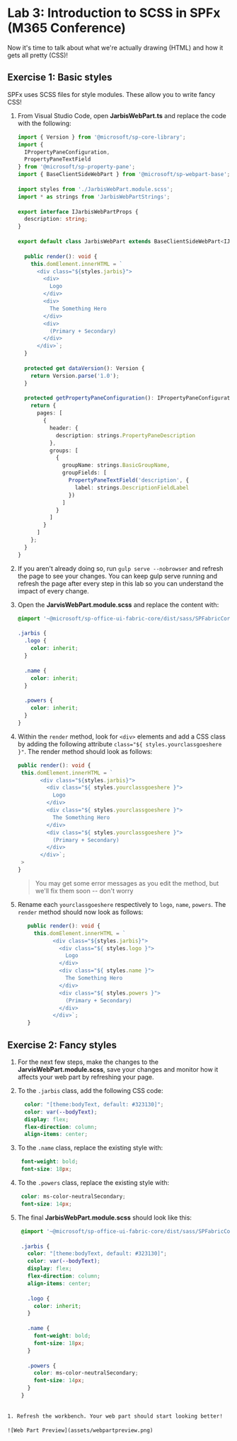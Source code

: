 # Lab 3: Introduction to SCSS in SPFx (M365 Conference)

Now it's time to talk about what we're actually drawing (HTML) and how it gets all pretty (CSS)!

## Exercise 1: Basic styles

SPFx uses SCSS files for style modules. These allow you to write fancy CSS!

1. From Visual Studio Code, open **JarbisWebPart.ts** and replace the code with the following:

    ```typescript
    import { Version } from '@microsoft/sp-core-library';
    import {
      IPropertyPaneConfiguration,
      PropertyPaneTextField
    } from '@microsoft/sp-property-pane';
    import { BaseClientSideWebPart } from '@microsoft/sp-webpart-base';
    
    import styles from './JarbisWebPart.module.scss';
    import * as strings from 'JarbisWebPartStrings';
    
    export interface IJarbisWebPartProps {
      description: string;
    }
    
    export default class JarbisWebPart extends BaseClientSideWebPart<IJarbisWebPartProps> {
    
      public render(): void {
        this.domElement.innerHTML = `
          <div class="${styles.jarbis}">
            <div>
              Logo
            </div>
            <div>
              The Something Hero
            </div>
            <div>
              (Primary + Secondary)
            </div>
          </div>`;
      }
    
      protected get dataVersion(): Version {
        return Version.parse('1.0');
      }
    
      protected getPropertyPaneConfiguration(): IPropertyPaneConfiguration {
        return {
          pages: [
            {
              header: {
                description: strings.PropertyPaneDescription
              },
              groups: [
                {
                  groupName: strings.BasicGroupName,
                  groupFields: [
                    PropertyPaneTextField('description', {
                      label: strings.DescriptionFieldLabel
                    })
                  ]
                }
              ]
            }
          ]
        };
      }
    }
    ```

1. If you aren't already doing so, run `gulp serve --nobrowser` and refresh the page to see your changes. You can keep gulp serve running and refresh the page after every step in this lab so you can understand the impact of every change.
1. Open the **JarvisWebPart.module.scss** and replace the content with:

    ```scss
    @import '~@microsoft/sp-office-ui-fabric-core/dist/sass/SPFabricCore.scss';

    .jarbis {
      .logo {
        color: inherit;
      }
    
      .name {
        color: inherit;
      }
    
      .powers {
        color: inherit;
      }
    }
    ```

1. Within the `render` method, look for `<div>` elements and add a CSS class by adding the following attribute `class="${ styles.yourclassgoeshere }"`. The render method should look as follows:
   ```typescript
   public render(): void {
    this.domElement.innerHTML = `
          <div class="${styles.jarbis}">
            <div class="${ styles.yourclassgoeshere }">
              Logo
            </div>
            <div class="${ styles.yourclassgoeshere }">
              The Something Hero
            </div>
            <div class="${ styles.yourclassgoeshere }">
              (Primary + Secondary)
            </div>
          </div>`;
    >
   }
   ```

   > You may get some error messages as you edit the method, but we'll fix them soon -- don't worry

3. Rename each `yourclassgoeshere` respectively to `logo`, `name`, `powers`. The `render` method should now look as follows:
   ```typescript
      public render(): void {
        this.domElement.innerHTML = `
              <div class="${styles.jarbis}">
                <div class="${ styles.logo }">
                  Logo
                </div>
                <div class="${ styles.name }">
                  The Something Hero
                </div>
                <div class="${ styles.powers }">
                  (Primary + Secondary)
                </div>
              </div>`;
      }
   ```

## Exercise 2: Fancy styles

1. For the next few steps, make the changes to the **JarvisWebPart.module.scss**, save your changes and monitor how it affects your web part by refreshing your page.
1. To the `.jarbis` class, add the following CSS code: 

    ```scss
      color: "[theme:bodyText, default: #323130]";
      color: var(--bodyText);
      display: flex;
      flex-direction: column;
      align-items: center;
    ```

1. To the `.name` class, replace the existing style with:

   ```scss
    font-weight: bold;
    font-size: 18px;
   ```

1. To the `.powers` class, replace the existing style with:

   ```scss
    color: ms-color-neutralSecondary;
    font-size: 14px;
   ```

1. The final **JarbisWebPart.module.scss** should look like this:
   
   ```scss
    @import '~@microsoft/sp-office-ui-fabric-core/dist/sass/SPFabricCore.scss';
    
    .jarbis {
      color: "[theme:bodyText, default: #323130]";
      color: var(--bodyText);
      display: flex;
      flex-direction: column;
      align-items: center;
    
      .logo {
        color: inherit;
      }
    
      .name {
        font-weight: bold;
        font-size: 18px;
      }
    
      .powers {
        color: ms-color-neutralSecondary;
        font-size: 14px;
      }
    }
  ```

1. Refresh the workbench. Your web part should start looking better!

![Web Part Preview](assets/webpartpreview.png)

